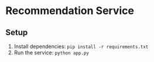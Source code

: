 # Recommendation Service

## Setup
1. Install dependencies: `pip install -r requirements.txt`
2. Run the service: `python app.py`
